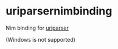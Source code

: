 # uriparsernimbinding
Nim binding for [uriparser](https://uriparser.github.io/)

(Windows is not supported)
